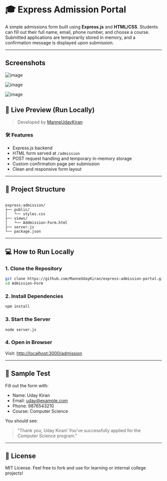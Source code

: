 
# 🎓 Express Admission Portal

A simple admissions form built using **Express.js** and **HTML/CSS**. Students can fill out their full name, email, phone number, and choose a course. Submitted applications are temporarily stored in memory, and a confirmation message is displayed upon submission.

---
## Screenshots

![image](https://github.com/user-attachments/assets/565910a3-375e-4a4c-afdc-3406c9547f9e)

![image](https://github.com/user-attachments/assets/eeb11869-d45a-4ef6-bc6b-6c78b28b14fa)


![image](https://github.com/user-attachments/assets/c50dc514-8d06-4377-b19b-971f0c2b48e1)




## 🚀 Live Preview (Run Locally)

> Developed by [ManneUdayKiran](https://github.com/ManneUdayKiran)

### 🛠 Features

- Express.js backend
- HTML form served at `/admission`
- POST request handling and temporary in-memory storage
- Custom confirmation page per submission
- Clean and responsive form layout

---

## 📁 Project Structure

```

express-admission/
├── public/
│   └── styles.css
├── views/
│   └── Addmission-Form.html
├── server.js
└── package.json

````

---

## 💻 How to Run Locally

### 1. Clone the Repository

```bash
git clone https://github.com/ManneUdayKiran/express-admission-portal.git
cd Admission-Form
````

### 2. Install Dependencies

```bash
npm install
```

### 3. Start the Server

```bash
node server.js
```

### 4. Open in Browser

Visit: [http://localhost:3000/admission](http://localhost:3000/admission)

---

## 🧪 Sample Test

Fill out the form with:

* Name: Uday Kiran
* Email: [uday@example.com](mailto:uday@example.com)
* Phone: 9876543210
* Course: Computer Science

You should see:

> "Thank you, Uday Kiran! You’ve successfully applied for the Computer Science program."

---

## 📝 License

MIT License. Feel free to fork and use for learning or internal college projects!

```

